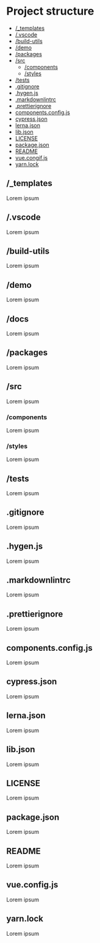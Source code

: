 # Project structure

- [/\_templates](#templates)
- [/.vscode](#vscode)
- [/build-utils](#build-utils)
- [/demo](#demo)
- [/packages](#packages)
- [/src](#src)
  - [/components](#components)
  - [/styles](#styles)
- [/tests](#tests)
- [.gitignore](#gitignore)
- [.hygen.js](#hygen.js)
- [.markdownlintrc](#markdownlintrc)
- [.prettierignore](#prettierignore)
- [components.config.js](#components.config.js)
- [cypress.json](#cypress.json])
- [lerna.json](#lerna.json)
- [lib.json](#lib.json)
- [LICENSE](#license)
- [package.json](#package.json)
- [README](#README)
- [vue.congif.js](#vue.congif.js)
- [yarn.lock](#yarn.lock)

## /\_templates

Lorem ipsum

## /.vscode

Lorem ipsum

## /build-utils

Lorem ipsum

## /demo

Lorem ipsum

## /docs

Lorem ipsum

## /packages

Lorem ipsum

## /src

Lorem ipsum

### /components

Lorem ipsum

### /styles

Lorem ipsum

## /tests

Lorem ipsum

## .gitignore

Lorem ipsum

## .hygen.js

Lorem ipsum

## .markdownlintrc

Lorem ipsum

## .prettierignore

Lorem ipsum

## components.config.js

Lorem ipsum

## cypress.json

Lorem ipsum

## lerna.json

Lorem ipsum

## lib.json

Lorem ipsum

## LICENSE

Lorem ipsum

## package.json

Lorem ipsum

## README

Lorem ipsum

## vue.config.js

Lorem ipsum

## yarn.lock

Lorem ipsum
